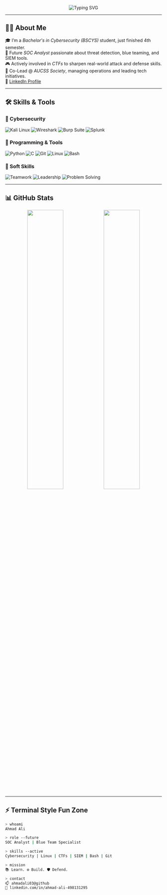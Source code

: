 <!-- HEADER BANNER -->
<p align="center">
  <img src="https://readme-typing-svg.herokuapp.com?font=Fira+Code&size=24&pause=1000&color=00F7FF&center=true&vCenter=true&width=500&lines=Hey+there+%F0%9F%91%8B+I'm+Ahmad+Ali!;SOC+Analyst+in+Training+%F0%9F%9B%A1%EF%B8%8F;CTF+Player+%7C+BSCYS+Student+%7C+AUCSS+Co-Lead" alt="Typing SVG"/>
</p>

---

## 👨‍💻 About Me

🎓 I’m a *Bachelor's in Cybersecurity (BSCYS)* student, just finished 4th semester.  
🎯 Future *SOC Analyst* passionate about threat detection, blue teaming, and SIEM tools.  
🎮 Actively involved in *CTFs* to sharpen real-world attack and defense skills.  
🧠 Co-Lead @ *AUCSS Society*, managing operations and leading tech initiatives.  
🔗 [LinkedIn Profile](https://www.linkedin.com/in/ahmad-ali-498131295?utm_source=share&utm_campaign=share_via&utm_content=profile&utm_medium=android_app)

---

## 🛠 Skills & Tools

### 🔐 Cybersecurity
![Kali Linux](https://img.shields.io/badge/Kali-Linux-5576A6?style=for-the-badge&logo=kalilinux&logoColor=white)
![Wireshark](https://img.shields.io/badge/Wireshark-1679A7?style=for-the-badge&logo=wireshark&logoColor=white)
![Burp Suite](https://img.shields.io/badge/Burp-Suite-FE7A16?style=for-the-badge&logo=burpsuite&logoColor=white)
![Splunk](https://img.shields.io/badge/Splunk-000000?style=for-the-badge&logo=splunk&logoColor=white)

### 🧰 Programming & Tools
![Python](https://img.shields.io/badge/Python-3776AB?style=for-the-badge&logo=python&logoColor=white)
![C](https://img.shields.io/badge/C-00599C?style=for-the-badge&logo=c&logoColor=white)
![Git](https://img.shields.io/badge/Git-F05032?style=for-the-badge&logo=git&logoColor=white)
![Linux](https://img.shields.io/badge/Linux-FCC624?style=for-the-badge&logo=linux&logoColor=black)
![Bash](https://img.shields.io/badge/Bash-4EAA25?style=for-the-badge&logo=gnubash&logoColor=white)

### 🧠 Soft Skills
![Teamwork](https://img.shields.io/badge/Teamwork-4CAF50?style=for-the-badge)
![Leadership](https://img.shields.io/badge/Leadership-FF9800?style=for-the-badge)
![Problem Solving](https://img.shields.io/badge/Problem%20Solving-03A9F4?style=for-the-badge)

---

## 📊 GitHub Stats

<p align="center">
  <img src="https://github-readme-stats.vercel.app/api?username=ahmadali03&show_icons=true&theme=tokyonight" width="48%" />
  <img src="https://github-readme-stats.vercel.app/api/top-langs/?username=ahmadali03&layout=compact&theme=tokyonight" width="48%" />
</p>

---

## ⚡ Terminal Style Fun Zone

```bash
> whoami
Ahmad Ali

> role --future
SOC Analyst | Blue Team Specialist

> skills --active
Cybersecurity | Linux | CTFs | SIEM | Bash | Git

> mission
📚 Learn. ⚙ Build. 🛡 Defend.

> contact
📫 ahmadali03@github
🔗 linkedin.com/in/ahmad-ali-498131295
